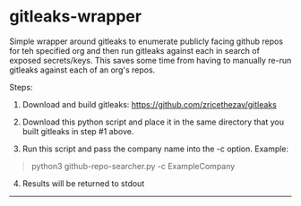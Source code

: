 # gitleaks-wrapper
Simple wrapper around gitleaks to enumerate publicly facing github repos for teh specified org and then run gitleaks against each in search of exposed secrets/keys. This saves some time from having to manually re-run gitleaks against each of an org's repos.

Steps:

1. Download and build gitleaks: https://github.com/zricethezav/gitleaks

2. Download this python script and place it in the same directory that you built gitleaks in step #1 above.

3. Run this script and pass the company name into the -c option. Example:

> python3 github-repo-searcher.py -c ExampleCompany

4. Results will be returned to stdout

-----------------------
